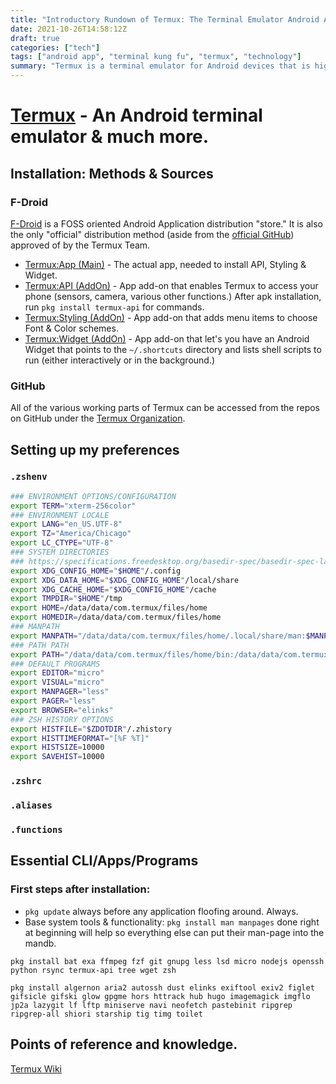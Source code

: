 ```yaml
---
title: "Introductory Rundown of Termux: The Terminal Emulator Android App."
date: 2021-10-26T14:58:12Z
draft: true
categories: ["tech"]
tags: ["android app", "terminal kung fu", "termux", "technology"]
summary: "Termux is a terminal emulator for Android devices that is highly extensible through its own package repositories. This article covers installation of the app, setting up my own opinionated version of a base system, and offers resources to dive into to further tune the environment to your specifications."
---
```


# [Termux](https://termux.com) - An Android terminal emulator & much more.

## Installation: Methods & Sources
### F-Droid
[F-Droid](https://f-droid.org) is a FOSS oriented Android Application distribution "store." It is also the only "official" distribution method (aside from the [official GitHub](https://github.com/termux/termux-app)) approved of by the Termux Team. 
* [Termux:App (Main)](https://f-droid.org/repo/com.termux) - The actual app, needed to install API, Styling & Widget.
* [Termux:API (AddOn)](https://f-droid.org/repo/com.termux.api) - App add-on that enables Termux to access your phone (sensors, camera, various other functions.) After apk installation, run `pkg install termux-api` for commands.
* [Termux:Styling (AddOn)](https://f-droid.org/repo/com.termux.styling) - App add-on that adds menu items to choose Font & Color schemes.
* [Termux:Widget (AddOn)](https://f-droid.org/repo/com.termux.widget) - App add-on that let's you have an Android Widget that points to the `~/.shortcuts` directory and lists shell scripts to run (either interactively or in the background.)
### GitHub
All of the various working parts of Termux can be accessed from the repos on GitHub under the [Termux Organization](https://github.com/termux/). 

## Setting up my preferences
### `.zshenv`
```zsh
### ENVIRONMENT OPTIONS/CONFIGURATION
export TERM="xterm-256color"
### ENVIRONMENT LOCALE
export LANG="en_US.UTF-8"
export TZ="America/Chicago"
export LC_CTYPE="UTF-8"
### SYSTEM DIRECTORIES
### https://specifications.freedesktop.org/basedir-spec/basedir-spec-latest.html
export XDG_CONFIG_HOME="$HOME"/.config
export XDG_DATA_HOME="$XDG_CONFIG_HOME"/local/share
export XDG_CACHE_HOME="$XDG_CONFIG_HOME"/cache
export TMPDIR="$HOME"/tmp
export HOME=/data/data/com.termux/files/home
export HOMEDIR=/data/data/com.termux/files/home
### MANPATH
export MANPATH="/data/data/com.termux/files/home/.local/share/man:$MANPATH"
### PATH PATH
export PATH="/data/data/com.termux/files/home/bin:/data/data/com.termux/files/home/.local/bin:/data/data/com.termux/files/home/.cargo/bin:$PATH"
### DEFAULT PROGRAMS
export EDITOR="micro"
export VISUAL="micro"
export MANPAGER="less"
export PAGER="less"
export BROWSER="elinks"
### ZSH HISTORY OPTIONS
export HISTFILE="$ZDOTDIR"/.zhistory
export HISTTIMEFORMAT="[%F %T]"
export HISTSIZE=10000
export SAVEHIST=10000
```
### `.zshrc`
### `.aliases`
### `.functions` 

## Essential CLI/Apps/Programs
### First steps after installation:

* `pkg update` always before any application floofing around. Always.
* Base system tools & functionality: 
`pkg install man manpages` done right at beginning will help so everything else can put their man-page into the mandb.

`pkg install bat exa ffmpeg fzf git gnupg less lsd micro nodejs openssh python rsync termux-api tree wget zsh`

`pkg install algernon aria2 autossh dust elinks exiftool exiv2 figlet gifsicle gifski glow gpgme hors httrack hub hugo imagemagick imgflo jp2a lazygit lf lftp miniserve navi neofetch pastebinit ripgrep ripgrep-all shiori starship tig timg toilet`

## Points of reference and knowledge.

[Termux Wiki](https://wiki.termux.com/wiki/Main_Page) 

